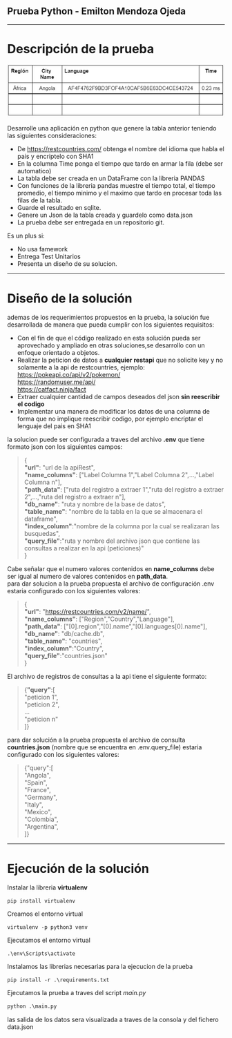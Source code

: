 ## Prueba Python - Emilton Mendoza Ojeda
---
# Descripción de la prueba
![tabla](images/tabla.jpg)

Desarrolle una aplicación en python que genere la tabla anterior teniendo las siguientes consideraciones:

- De https://restcountries.com/ obtenga el nombre del idioma que habla el pais y encriptelo con SHA1
- En la columna Time ponga el tiempo que tardo en armar la fila (debe ser automatico)
- La tabla debe ser creada en un DataFrame con la libreria PANDAS
- Con funciones de la libreria pandas muestre el tiempo total, el tiempo promedio, el tiempo minimo y el maximo que tardo en procesar toda las filas de la tabla.
- Guarde el resultado en sqlite.
- Genere un Json de la tabla creada y guardelo como data.json
- La prueba debe ser entregada en un repositorio git.

Es un plus si:

- No usa famework
- Entrega Test Unitarios
- Presenta un diseño de su solucion.

---
# Diseño de la solución
ademas de los requerimientos propuestos en la prueba, la solución fue desarrollada de manera que pueda cumplir con los siguientes requisitos:  
- Con el fin de que el código realizado en esta solución pueda ser aprovechado y ampliado en otras soluciones,se desarrollo con un enfoque orientado a objetos.  
- Realizar la peticion de datos a **cualquier restapi** que no solicite key y no solamente a la api de restcountries, ejemplo:\
  https://pokeapi.co/api/v2/pokemon/  
  https://randomuser.me/api/  
  https://catfact.ninja/fact  
- Extraer cualquier cantidad de campos deseados del json **sin reescribir el codigo**  
- Implementar una manera de modificar los datos de una columna de forma que no implique reescribir codigo, por ejemplo encriptar el lenguaje del pais en SHA1

la solucion puede ser configurada a traves del archivo **.env** que tiene formato json con los siguientes campos: 
>{  
        **"url"**: "url de la apiRest",  
        **"name_columns"**: ["Label Columna 1","Label Columna 2",...,"Label Columna n"],  
        **"path_data"**: ["ruta del registro a extraer 1","ruta del registro a extraer 2",...,"ruta del registro a extraer n"],  
        **"db_name"**: "ruta y nombre de la base de datos",  
        **"table_name"**: "nombre de la tabla en la que se almacenara el dataframe",  
        **"index_column"**:"nombre de la columna por la cual se realizaran las busquedas",  
        **"query_file"**:"ruta y nombre del archivo json que contiene las consultas a realizar en la api (peticiones)"  
        }  

Cabe señalar que el numero valores contenidos en **name_columns** debe ser igual al numero de valores contenidos en **path_data**.  
para dar solucion a la prueba propuesta el archivo de configuración .env estaria configurado con los siguientes valores:
>{  
        **"url"**: "https://restcountries.com/v2/name/",  
        **"name_columns"**: ["Region","Country","Language"],  
        **"path_data"**: ["[0].region","[0].name","[0].languages[0].name"],  
        **"db_name"**: "db/cache.db",  
        **"table_name"**: "countries",  
        **"index_column"**:"Country",  
        **"query_file"**:"countries.json"  
        }  

El archivo de registros de consultas a la api tiene el siguiente formato:  
>{**"query"**:[  
"peticion 1",  
"peticion 2",  
...  
"peticion n"  
]}

para dar solución a la prueba propuesta el archivo de consulta **countries.json** (nombre que se encuentra en .env.query_file) estaria configurado con los siguientes valores:

>{"query":[  
"Angola",  
"Spain",  
"France",  
"Germany",  
"Italy",  
"Mexico",  
"Colombia",  
"Argentina",  
]}  
  

---
# Ejecución de la solución
Instalar la libreria **virtualenv**
```virtualenv
pip install virtualenv
```  
Creamos el entorno virtual
```virtualenvcreate
virtualenv -p python3 venv
```  
Ejecutamos el entorno virtual
```virtualenvactivate
.\env\Scripts\activate
```  
Instalamos las librerias necesarias para la ejecucion de la prueba
```requierements
pip install -r .\requirements.txt
```  
Ejecutamos la prueba a traves del script *main.py*
```main.py
python .\main.py
```
las salida de los datos sera visualizada a traves de la consola  y del fichero data.json